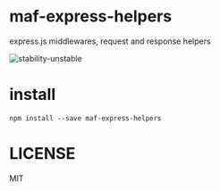 # maf-express-helpers

express.js middlewares, request and response helpers

![stability-unstable](https://img.shields.io/badge/stability-unstable-yellow.svg)

# install

```
npm install --save maf-express-helpers
```

# LICENSE

MIT
